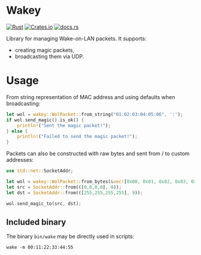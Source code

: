 # Wakey
[![Rust](https://github.com/LesnyRumcajs/wakey/actions/workflows/rust.yml/badge.svg)](https://github.com/LesnyRumcajs/wakey/actions/workflows/rust.yml)
[![Crates.io](https://img.shields.io/crates/v/wakey.svg)](https://crates.io/crates/wakey)
[![docs.rs](https://img.shields.io/badge/api-rustdoc-blue.svg)](https://docs.rs/wakey)

Library for managing Wake-on-LAN packets. It supports:
* creating magic packets,
* broadcasting them via UDP.

# Usage

From string representation of MAC address and using defaults when broadcasting:
```rust
let wol = wakey::WolPacket::from_string("01:02:03:04:05:06", ':');
if wol.send_magic().is_ok() {
    println!("Sent the magic packet!");
} else {
    println!("Failed to send the magic packet!");
}
```

Packets can also be constructed with raw bytes and sent from / to custom addresses:
```rust
use std::net::SocketAddr;

let wol = wakey::WolPacket::from_bytes(&vec![0x00, 0x01, 0x02, 0x03, 0x04, 0x05]);
let src = SocketAddr::from(([0,0,0,0], 0));
let dst = SocketAddr::from(([255,255,255,255], 9));

wol.send_magic_to(src, dst);
```

## Included binary

The binary `bin/wake` may be directly used in scripts:

```
wake -m 00:11:22:33:44:55
```
